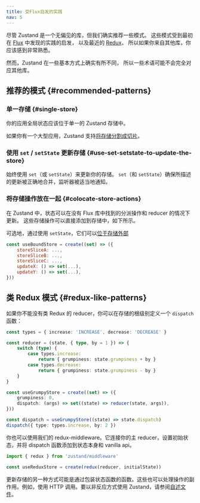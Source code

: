 ```yaml
---
title: 受Flux启发的实践
nav: 5
---
```


尽管 Zustand 是一个无偏见的库，但我们确实推荐一些模式。
这些模式受到最初在 [Flux](https://github.com/facebookarchive/flux) 中发现的实践的启发，
以及最近的 [Redux](https://redux.js.org/understanding/thinking-in-redux/three-principles)，
所以如果你来自其他库，你应该感到非常熟悉。

然而，Zustand 在一些基本方式上确实有所不同，
所以一些术语可能不会完全对应其他库。

## 推荐的模式 {#recommended-patterns}

### 单一存储 {#single-store}

你的应用全局状态应该位于单一的 Zustand 存储中。

如果你有一个大型应用，Zustand 支持[将存储分割成切片](./slices-pattern.md)。

### 使用 `set` / `setState` 更新存储 {#use-set-setstate-to-update-the-store}

始终使用 `set`（或 `setState`）来更新你的存储。
`set`（和 `setState`）确保所描述的更新被正确地合并，监听器被适当地通知。

### 将存储操作放在一起 {#colocate-store-actions}

在 Zustand 中，状态可以在没有 Flux 库中找到的分派操作和 reducer 的情况下更新。
这些存储操作可以直接添加到存储中，如下所示。

可选地，通过使用 `setState`，它们可以[位于存储外部](./practice-with-no-store-actions.md)

```js
const useBoundStore = create((set) => ({
    storeSliceA: ...,
    storeSliceB: ...,
    storeSliceC: ...,
    updateX: () => set(...),
    updateY: () => set(...),
}))
```

## 类 Redux 模式 {#redux-like-patterns}

如果你不能没有类 Redux 的 reducer，你可以在存储的根级别定义一个 `dispatch` 函数：

```typescript
const types = { increase: 'INCREASE', decrease: 'DECREASE' }

const reducer = (state, { type, by = 1 }) => {
    switch (type) {
        case types.increase:
            return { grumpiness: state.grumpiness + by }
        case types.decrease:
            return { grumpiness: state.grumpiness - by }
    }
}

const useGrumpyStore = create((set) => ({
    grumpiness: 0,
    dispatch: (args) => set((state) => reducer(state, args)),
}))

const dispatch = useGrumpyStore((state) => state.dispatch)
dispatch({ type: types.increase, by: 2 })
```

你也可以使用我们的 redux-middleware。它连接你的主 reducer，设置初始状态，并将 dispatch 函数添加到状态本身和 vanilla api。

```typescript
import { redux } from 'zustand/middleware'

const useReduxStore = create(redux(reducer, initialState))
```

更新存储的另一种方式可能是通过包装状态函数的函数。这些也可以处理操作的副作用。例如，使用 HTTP 调用。要以非反应方式使用 Zustand，请参阅[自述文件](https://github.com/pmndrs/zustand#readingwriting-state-and-reacting-to-changes-outside-of-components)。
